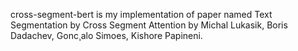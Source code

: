 cross-segment-bert is my implementation of paper named Text Segmentation by Cross Segment Attention by Michal Lukasik, Boris Dadachev, Gonc¸alo Simoes, Kishore Papineni.
